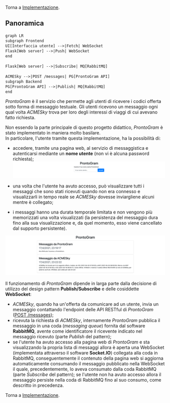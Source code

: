 Torna a [Implementazione](../implementazione.md).

## Panoramica

```mermaid
graph LR
subgraph Frontend
UI[Interfaccia utente] -->|Fetch| WebSocket 
Flask[Web server] -->|Push| WebSocket
end

Flask[Web server] -->|Subscribe| MQ[RabbitMQ]

ACMESky -->|POST /messages| PG[ProntoGram API]
subgraph Backend
PG[ProntoGram API] -->|Publish| MQ[RabbitMQ]
end
```

*ProntoGram* è il servizio che permette agli utenti di ricevere i codici offerta sotto forma di messaggio testuale.
Gli utenti ricevono un messaggio ogni qual volta *ACMESky* trova per loro degli interessi di viaggi di cui avevano fatto richiesta.

Non essendo la parte principale di questo progetto didattico, *ProntoGram* è stato implementato in maniera molto basilare.  
In particolare, l'utente tramite questa implementazione, ha la possibilità di:

- accedere, tramite una pagina web, al servizio di messaggistica e autenticarsi mediante un **nome utente** (non vi è alcuna password richiesta);
    ![!Pagina di login di ProntoGram](../assets/implementazione/homepage_prontogram.png)

- una volta che l'utente ha avuto accesso, può visualizzare tutti i messaggi che sono stati ricevuti quando non era connesso e visualizzarli in tempo reale se *ACMESky* dovesse inviargliene alcuni mentre è collegato;
- i messaggi hanno una durata temporale limitata e non vengono più memorizzati una volta visualizzati (la persistenza del messaggio dura fino alla sua visualizzazione e, da quel momento, esso viene cancellato dal supporto persistente).

![!Ricezione messaggio](../assets/implementazione/prontogram_message.png)

Il funzionamento di *ProntoGram* dipende in larga parte dalla decisione di utilizzo del design pattern **Publish/Subscribe** e delle cosiddette **WebSocket**:

- *ACMESky*, quando ha un'offerta da comunicare ad un utente, invia un messaggio contattando l'endpoint delle API RESTful di *ProntoGram* ([POST /messages](../serviziweb/prontogram.md#sendMessage));
- ricevuta la richiesta di *ACMESky*, internamente *ProntoGram* pubblica il messaggio in una coda (*messaging queue*) fornita dal software **RabbitMQ**, avente come identificatore il ricevente indicato nel messaggio ricevuto (parte *Publish* del pattern);
- se l'utente ha avuto accesso alla pagina web di *ProntoGram* e sta visualizzando la propria lista di messaggi allora è aperta una WebSocket (implementata attraverso il software **Socket.IO**) collegata alla coda in RabbitMQ, conseguentemente il contenuto della pagina web si aggiorna automaticamente consumando il messaggio pubblicato nella WebSocket il quale, precedentemente, lo aveva consumato dalla coda RabbitMQ (parte *Subscribe* del pattern); se l'utente non ha avuto accesso allora il messaggio persiste nella coda di RabbitMQ fino al suo consumo, come descritto in precedenza.


Torna a [Implementazione](../implementazione.md).

